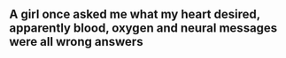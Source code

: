 ## A girl once asked me what my heart desired, apparently blood, oxygen and neural messages were all wrong answers